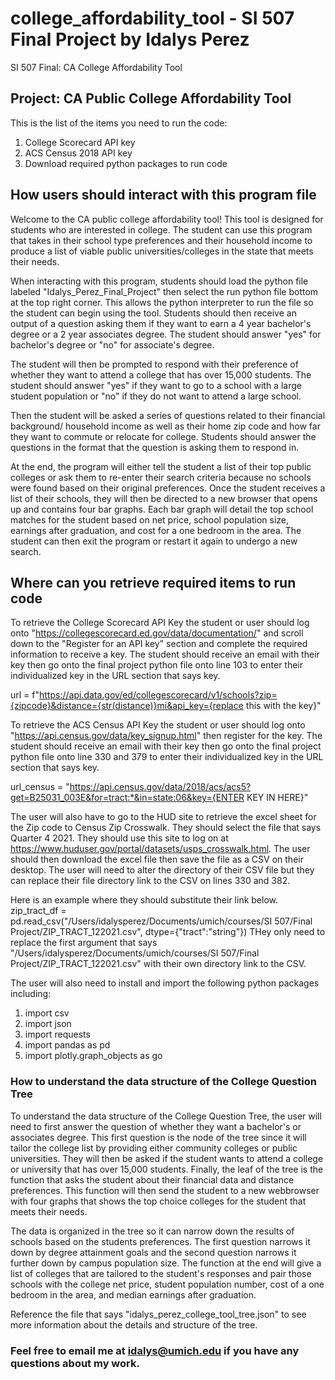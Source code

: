 # college_affordability_tool  - SI 507 Final Project by Idalys Perez
SI 507 Final: CA College Affordability Tool

## Project: CA Public College Affordability Tool

This is the list of the items you need to run the code:
1. College Scorecard API key
2. ACS Census 2018 API key
3. Download required python packages to run code

## How users should interact with this program file

Welcome to the CA public college affordability tool! This tool is designed for students who are interested in college. The student can use this program that takes in their school type preferences and their household income to produce a list of viable public universities/colleges in the state that meets their needs.

When interacting with this program, students should load the python file labeled "Idalys_Perez_Final_Project" then select the run python file bottom at the top right corner. This allows the python interpreter to run the file so the student can begin using the tool. Students should then receive an output of a question asking them if they want to earn a 4 year bachelor's degree or a 2 year associates degree. The student should answer "yes" for bachelor's degree or "no" for associate's degree.

The student will then be prompted to respond with their preference of whether they want to attend a college that has over 15,000 students. The student should answer "yes" if they want to go to a school with a large student population or "no" if they do not want to attend a large school.

Then the student will be asked a series of questions related to their financial background/ household income as well as their home zip code and how far they want to commute or relocate for college. Students should answer the questions in the format that the question is asking them to respond in.

At the end, the program will either tell the student a list of their top public colleges or ask them to re-enter their search criteria because no schools were found based on their original preferences. Once the student receives a list of their schools, they will then be directed to a new browser that opens up and contains four bar graphs. Each bar graph will detail the top school matches for the student based on net price, school population size, earnings after graduation, and cost for a one bedroom in the area. The student can then exit the program or restart it again to undergo a new search.

## Where can you retrieve required items to run code
To retrieve the College Scorecard API Key the student or user should log onto "https://collegescorecard.ed.gov/data/documentation/" and scroll down to the "Register for an API key" section and complete the required information to receive a key. The student should receive an email with their key then go onto the final project python file onto line 103 to enter their individualized key in the URL section that says key.

url = f"https://api.data.gov/ed/collegescorecard/v1/schools?zip={zipcode}&distance={str(distance)}mi&api_key={replace this with the key}"

To retrieve the ACS Census API Key the student or user should log onto "https://api.census.gov/data/key_signup.html" then register for the key. The student should receive an email with their key then go onto the final project python file onto line 330 and 379 to enter their individualized key in the URL section that says key.

url_census = "https://api.census.gov/data/2018/acs/acs5?get=B25031_003E&for=tract:*&in=state:06&key={ENTER KEY IN HERE}"

The user will also have to go to the HUD site to retrieve the excel sheet for the Zip code to Census Zip Crosswalk. They should select the file that says Quarter 4 2021. They should use this site to log on at https://www.huduser.gov/portal/datasets/usps_crosswalk.html. The user should then download the excel file then save the file as a CSV on their desktop. The user will need to alter the directory of their CSV file but they can replace their file directory link to the CSV on lines 330 and 382.

Here is an example where they should substitute their link below.
    zip_tract_df = pd.read_csv("/Users/idalysperez/Documents/umich/courses/SI 507/Final Project/ZIP_TRACT_122021.csv", dtype={"tract":"string"})
    THey only need to replace the first argument that says "/Users/idalysperez/Documents/umich/courses/SI 507/Final Project/ZIP_TRACT_122021.csv" with their own directory link to the CSV.

The user will also need to install and import the following python packages including:
1. import csv
2. import json
3. import requests
4. import pandas as pd
5. import plotly.graph_objects as go


### How to understand the data structure of the College Question Tree

To understand the data structure of the College Question Tree, the user will need to first answer the question of whether they want a bachelor's or associates degree. This first question is the node of the tree since it will tailor the college list by providing either community colleges or public universities. They will then be asked if the student wants to attend a college or university that has over 15,000 students. Finally, the leaf of the tree is the function that asks the student about their financial data and distance preferences. This function will then send the student to a new webbrowser with four graphs that shows the top choice colleges for the student that meets their needs.

The data is organized in the tree so it can narrow down the results of schools based on the students preferences. The first question narrows it down by degree attainment goals and the second question narrows it further down by campus population size. The function at the end will give a list of colleges that are tailored to the student's responses and pair those schools with the college net price, student population number, cost of a one bedroom in the area, and median earnings after graduation.

Reference the file that says "idalys_perez_college_tool_tree.json" to see more information about the details and structure of the tree.

### Feel free to email me at idalys@umich.edu if you have any questions about my work.
